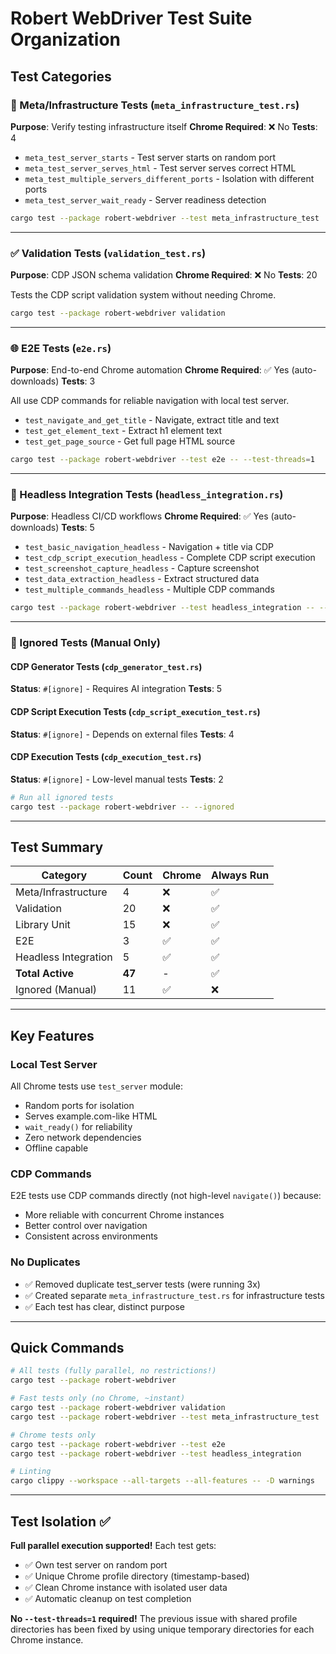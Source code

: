 # Robert WebDriver Test Suite Organization

## Test Categories

### 🔧 Meta/Infrastructure Tests (`meta_infrastructure_test.rs`)
**Purpose**: Verify testing infrastructure itself
**Chrome Required**: ❌ No
**Tests**: 4

- `meta_test_server_starts` - Test server starts on random port
- `meta_test_server_serves_html` - Test server serves correct HTML
- `meta_test_multiple_servers_different_ports` - Isolation with different ports
- `meta_test_server_wait_ready` - Server readiness detection

```bash
cargo test --package robert-webdriver --test meta_infrastructure_test
```

---

### ✅ Validation Tests (`validation_test.rs`)
**Purpose**: CDP JSON schema validation
**Chrome Required**: ❌ No
**Tests**: 20

Tests the CDP script validation system without needing Chrome.

```bash
cargo test --package robert-webdriver validation
```

---

### 🌐 E2E Tests (`e2e.rs`)
**Purpose**: End-to-end Chrome automation
**Chrome Required**: ✅ Yes (auto-downloads)
**Tests**: 3

All use CDP commands for reliable navigation with local test server.

- `test_navigate_and_get_title` - Navigate, extract title and text
- `test_get_element_text` - Extract h1 element text
- `test_get_page_source` - Get full page HTML source

```bash
cargo test --package robert-webdriver --test e2e -- --test-threads=1
```

---

### 🎯 Headless Integration Tests (`headless_integration.rs`)
**Purpose**: Headless CI/CD workflows
**Chrome Required**: ✅ Yes (auto-downloads)
**Tests**: 5

- `test_basic_navigation_headless` - Navigation + title via CDP
- `test_cdp_script_execution_headless` - Complete CDP script execution
- `test_screenshot_capture_headless` - Capture screenshot
- `test_data_extraction_headless` - Extract structured data
- `test_multiple_commands_headless` - Multiple CDP commands

```bash
cargo test --package robert-webdriver --test headless_integration -- --test-threads=1
```

---

### 🚫 Ignored Tests (Manual Only)

#### CDP Generator Tests (`cdp_generator_test.rs`)
**Status**: `#[ignore]` - Requires AI integration
**Tests**: 5

#### CDP Script Execution Tests (`cdp_script_execution_test.rs`)
**Status**: `#[ignore]` - Depends on external files
**Tests**: 4

#### CDP Execution Tests (`cdp_execution_test.rs`)
**Status**: `#[ignore]` - Low-level manual tests
**Tests**: 2

```bash
# Run all ignored tests
cargo test --package robert-webdriver -- --ignored
```

---

## Test Summary

| Category | Count | Chrome | Always Run |
|----------|-------|--------|------------|
| Meta/Infrastructure | 4 | ❌ | ✅ |
| Validation | 20 | ❌ | ✅ |
| Library Unit | 15 | ❌ | ✅ |
| E2E | 3 | ✅ | ✅ |
| Headless Integration | 5 | ✅ | ✅ |
| **Total Active** | **47** | - | ✅ |
| Ignored (Manual) | 11 | ✅ | ❌ |

---

## Key Features

### Local Test Server
All Chrome tests use `test_server` module:
- Random ports for isolation
- Serves example.com-like HTML
- `wait_ready()` for reliability
- Zero network dependencies
- Offline capable

### CDP Commands
E2E tests use CDP commands directly (not high-level `navigate()`) because:
- More reliable with concurrent Chrome instances
- Better control over navigation
- Consistent across environments

### No Duplicates
- ✅ Removed duplicate test_server tests (were running 3x)
- ✅ Created separate `meta_infrastructure_test.rs` for infrastructure tests
- ✅ Each test has clear, distinct purpose

---

## Quick Commands

```bash
# All tests (fully parallel, no restrictions!)
cargo test --package robert-webdriver

# Fast tests only (no Chrome, ~instant)
cargo test --package robert-webdriver validation
cargo test --package robert-webdriver --test meta_infrastructure_test

# Chrome tests only
cargo test --package robert-webdriver --test e2e
cargo test --package robert-webdriver --test headless_integration

# Linting
cargo clippy --workspace --all-targets --all-features -- -D warnings
```

---

## Test Isolation ✅

**Full parallel execution supported!** Each test gets:
- ✅ Own test server on random port
- ✅ Unique Chrome profile directory (timestamp-based)
- ✅ Clean Chrome instance with isolated user data
- ✅ Automatic cleanup on test completion

**No `--test-threads=1` required!** The previous issue with shared profile directories has been fixed by using unique temporary directories for each Chrome instance.
